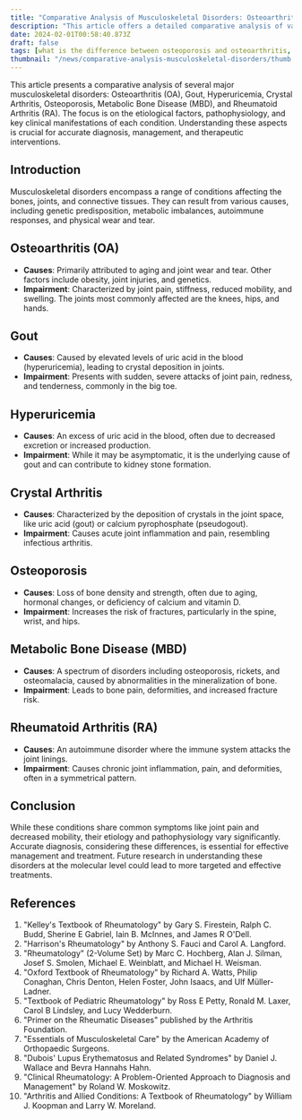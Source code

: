 ```yaml
---
title: "Comparative Analysis of Musculoskeletal Disorders: Osteoarthritis, Gout, Hyperuricemia, Crystal Arthritis, Osteoporosis, Metabolic Bone Disease, and Rheumatoid Arthritis"
description: "This article offers a detailed comparative analysis of various musculoskeletal disorders, including Osteoarthritis, Gout, Hyperuricemia, Crystal Arthritis, Osteoporosis, Metabolic Bone Disease, and Rheumatoid Arthritis."
date: 2024-02-01T00:58:40.873Z
draft: false
tags: [what is the difference between osteoporosis and osteoarthritis, signs and symptoms of osteoporosis, can osteoporosis be cured, musculoskeletal disorders comparison, osteoarthritis pathophysiology, gout and hyperuricemia, crystal arthritis analysis, osteoporosis causes and effects, metabolic bone disease overview, rheumatoid arthritis symptoms, joint pain and inflammation, autoimmune and degenerative joint conditions, bone density disorders and treatment]
thumbnail: "/news/comparative-analysis-musculoskeletal-disorders/thumb.jpg"
---
```


This article presents a comparative analysis of several major musculoskeletal disorders: Osteoarthritis (OA), Gout, Hyperuricemia, Crystal Arthritis, Osteoporosis, Metabolic Bone Disease (MBD), and Rheumatoid Arthritis (RA). The focus is on the etiological factors, pathophysiology, and key clinical manifestations of each condition. Understanding these aspects is crucial for accurate diagnosis, management, and therapeutic interventions.

## Introduction
   Musculoskeletal disorders encompass a range of conditions affecting the bones, joints, and connective tissues. They can result from various causes, including genetic predisposition, metabolic imbalances, autoimmune responses, and physical wear and tear.

## Osteoarthritis (OA)

   - **Causes**: Primarily attributed to aging and joint wear and tear. Other factors include obesity, joint injuries, and genetics.
   - **Impairment**: Characterized by joint pain, stiffness, reduced mobility, and swelling. The joints most commonly affected are the knees, hips, and hands.

## Gout

   - **Causes**: Caused by elevated levels of uric acid in the blood (hyperuricemia), leading to crystal deposition in joints.
   - **Impairment**: Presents with sudden, severe attacks of joint pain, redness, and tenderness, commonly in the big toe.

## Hyperuricemia

   - **Causes**: An excess of uric acid in the blood, often due to decreased excretion or increased production.
   - **Impairment**: While it may be asymptomatic, it is the underlying cause of gout and can contribute to kidney stone formation.

## Crystal Arthritis

   - **Causes**: Characterized by the deposition of crystals in the joint space, like uric acid (gout) or calcium pyrophosphate (pseudogout).
   - **Impairment**: Causes acute joint inflammation and pain, resembling infectious arthritis.

## Osteoporosis

   - **Causes**: Loss of bone density and strength, often due to aging, hormonal changes, or deficiency of calcium and vitamin D.
   - **Impairment**: Increases the risk of fractures, particularly in the spine, wrist, and hips.

## Metabolic Bone Disease (MBD)

   - **Causes**: A spectrum of disorders including osteoporosis, rickets, and osteomalacia, caused by abnormalities in the mineralization of bone.
   - **Impairment**: Leads to bone pain, deformities, and increased fracture risk.

## Rheumatoid Arthritis (RA)

   - **Causes**: An autoimmune disorder where the immune system attacks the joint linings.
   - **Impairment**: Causes chronic joint inflammation, pain, and deformities, often in a symmetrical pattern.

## Conclusion

While these conditions share common symptoms like joint pain and decreased mobility, their etiology and pathophysiology vary significantly. Accurate diagnosis, considering these differences, is essential for effective management and treatment. Future research in understanding these disorders at the molecular level could lead to more targeted and effective treatments.

## References

1. "Kelley's Textbook of Rheumatology" by Gary S. Firestein, Ralph C. Budd, Sherine E Gabriel, Iain B. McInnes, and James R O'Dell.
2. "Harrison's Rheumatology" by Anthony S. Fauci and Carol A. Langford.
3. "Rheumatology" (2-Volume Set) by Marc C. Hochberg, Alan J. Silman, Josef S. Smolen, Michael E. Weinblatt, and Michael H. Weisman.
4. "Oxford Textbook of Rheumatology" by Richard A. Watts, Philip Conaghan, Chris Denton, Helen Foster, John Isaacs, and Ulf Müller-Ladner.
5. "Textbook of Pediatric Rheumatology" by Ross E Petty, Ronald M. Laxer, Carol B Lindsley, and Lucy Wedderburn.
6. "Primer on the Rheumatic Diseases" published by the Arthritis Foundation.
7. "Essentials of Musculoskeletal Care" by the American Academy of Orthopaedic Surgeons.
8. "Dubois' Lupus Erythematosus and Related Syndromes" by Daniel J. Wallace and Bevra Hannahs Hahn.
9. "Clinical Rheumatology: A Problem-Oriented Approach to Diagnosis and Management" by Roland W. Moskowitz.
10. "Arthritis and Allied Conditions: A Textbook of Rheumatology" by William J. Koopman and Larry W. Moreland.

